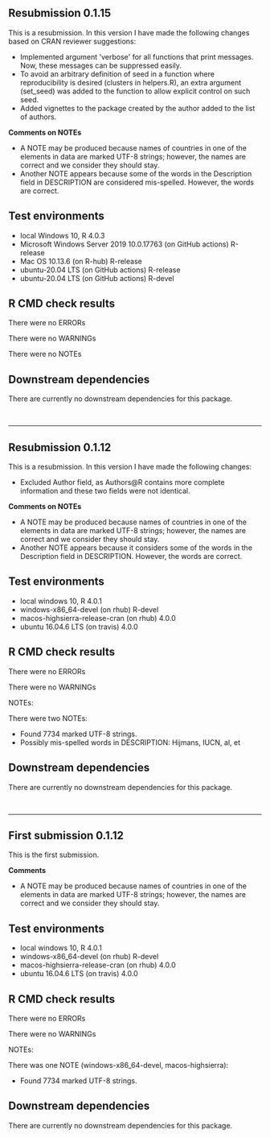 ## Resubmission 0.1.15
This is a resubmission. In this version I have made the following changes based 
on CRAN reviewer suggestions:

* Implemented argument 'verbose' for all functions that print messages. Now, these 
messages can be suppressed easily.
* To avoid an arbitrary definition of seed in a function where reproducibility 
is desired (clusters in helpers.R), an extra argument (set_seed) was added to 
the function to allow explicit control on such seed.
* Added vignettes to the package created by the author added to the list of authors.

**Comments on NOTEs**

* A NOTE may be produced because names of countries in one of the elements in data 
are marked UTF-8 strings; however, the names are correct and we consider they should stay.
* Another NOTE appears because some of the words in the Description
field in DESCRIPTION are considered mis-spelled. However, the words are correct.


## Test environments
* local Windows 10, R 4.0.3
* Microsoft Windows Server 2019 10.0.17763 (on GitHub actions) R-release
* Mac OS 10.13.6 (on R-hub) R-release
* ubuntu-20.04 LTS (on GitHub actions) R-release
* ubuntu-20.04 LTS (on GitHub actions) R-devel


## R CMD check results
There were no ERRORs

There were no WARNINGs

There were no NOTEs


## Downstream dependencies
There are currently no downstream dependencies for this package. 


<br>
<hr>

## Resubmission 0.1.12
This is a resubmission. In this version I have made the following changes:

* Excluded Author field, as Authors@R contains more complete information and 
these two fields were not identical.

**Comments on NOTEs**

* A NOTE may be produced because names of countries in one of the elements in data are marked UTF-8 strings; however, the names are correct and we consider they should stay.
* Another NOTE appears because it considers some of the words in the Description
field in DESCRIPTION. However, the words are correct.


## Test environments
* local windows 10, R 4.0.1
* windows-x86_64-devel (on rhub) R-devel
* macos-highsierra-release-cran (on rhub) 4.0.0
* ubuntu 16.04.6 LTS (on travis) 4.0.0


## R CMD check results
There were no ERRORs

There were no WARNINGs

NOTEs:

There were two NOTEs:

* Found 7734 marked UTF-8 strings.
* Possibly mis-spelled words in DESCRIPTION:
    Hijmans, IUCN, al, et


## Downstream dependencies
There are currently no downstream dependencies for this package. 


<br>
<hr>


## First submission 0.1.12
This is the first submission.

**Comments**

* A NOTE may be produced because names of countries in one of the elements in data
are marked UTF-8 strings; however, the names are correct and we consider they 
should stay. 


## Test environments
* local windows 10, R 4.0.1
* windows-x86_64-devel (on rhub) R-devel
* macos-highsierra-release-cran (on rhub) 4.0.0
* ubuntu 16.04.6 LTS (on travis) 4.0.0


## R CMD check results
There were no ERRORs

There were no WARNINGs

NOTEs:

There was one NOTE (windows-x86_64-devel, macos-highsierra):

* Found 7734 marked UTF-8 strings.


## Downstream dependencies
There are currently no downstream dependencies for this package. 

